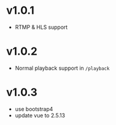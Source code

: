 # v1.0.1
- RTMP & HLS support

# v1.0.2
- Normal playback support in `/playback`

# v1.0.3
- use bootstrap4
- update vue to 2.5.13
